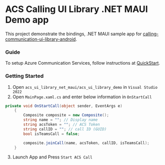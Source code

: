 # ACS Calling UI Library .NET MAUI Demo app

This project demonstrate the bindings, .NET MAUI sample app for [calling-communication-ui-library-android](https://github.com/Azure/communication-ui-library-android/tree/develop).

### Guide
To setup Azure Communication Services, follow instructions at [QuickStart](https://learn.microsoft.com/en-us/azure/communication-services/quickstarts/ui-library/get-started-composites?tabs=kotlin&pivots=platform-android).

### Getting Started

1) Open `acs_ui_library_net_maui/acs_ui_library_demo` in `Visual Studio 2022`
2) Open `MainPage.xaml.cs` and enter below information in  `OnStartCall`

```C#
private void OnStartCall(object sender, EventArgs e)
    {
        Composite composite = new Composite();
        string name = ""; // Display name
        string acsToken = ""; // ACS Token
        string callID = ""; // call ID (GUID)
        bool isTeamsCall = false;

        composite.joinCall(name, acsToken, callID, isTeamsCall);
    }
```
3) Launch App and Press `Start ACS Call` 
